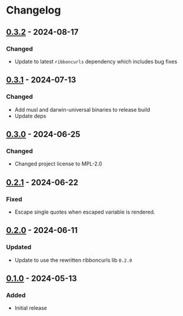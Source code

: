 # Changelog

## [0.3.2] - 2024-08-17

### Changed

- Update to latest `ribboncurls` dependency which includes bug fixes

## [0.3.1] - 2024-07-13

### Changed

- Add musl and darwin-universal binaries to release build
- Update deps

## [0.3.0] - 2024-06-25

### Changed

- Changed project license to MPL-2.0

## [0.2.1] - 2024-06-22

### Fixed

- Escape single quotes when escaped variable is rendered.

## [0.2.0] - 2024-06-11

### Updated

- Update to use the rewritten ribboncurls lib `0.2.0`

## [0.1.0] - 2024-05-13

### Added

- Initial release

[0.3.2]: https://github.com/tinted-theming/ribboncurls/compare/v0.3.1...v0.3.2
[0.3.1]: https://github.com/tinted-theming/ribboncurls/compare/v0.3.0...v0.3.1
[0.3.0]: https://github.com/tinted-theming/ribboncurls/compare/v0.2.1...v0.3.0
[0.2.1]: https://github.com/tinted-theming/ribboncurls/compare/v0.2.0...v0.2.1
[0.2.0]: https://github.com/tinted-theming/ribboncurls/compare/v0.1.0...v0.2.0
[0.1.0]: https://github.com/tinted-theming/ribboncurls/compare/v0.1.0
